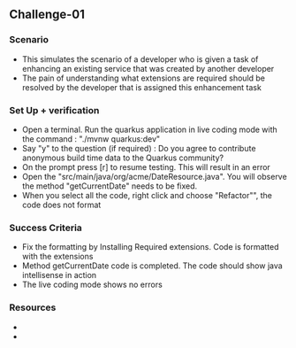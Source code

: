## Challenge-01

### Scenario
* This simulates the scenario of a developer who is given a task of enhancing an existing service that was created by another developer
* The pain of understanding what extensions are required should be resolved by the developer that is assigned this enhancement task


### Set Up + verification
* Open a terminal. Run the quarkus application in live coding mode with the command : "./mvnw quarkus:dev"
* Say "y" to the question (if required) : Do you agree to contribute anonymous build time data to the Quarkus community? 
* On the prompt press [r] to resume testing. This will result in an error
* Open the "src/main/java/org/acme/DateResource.java". You will observe the method "getCurrentDate" needs to be fixed.
* When you select all the code, right click and choose "Refactor"", the code does not format

### Success Criteria
* Fix the formatting by Installing Required extensions. Code is formatted with the extensions
* Method getCurrentDate code is completed. The code should show java intellisense in action
* The live coding mode shows no errors

### Resources
* 
* 

